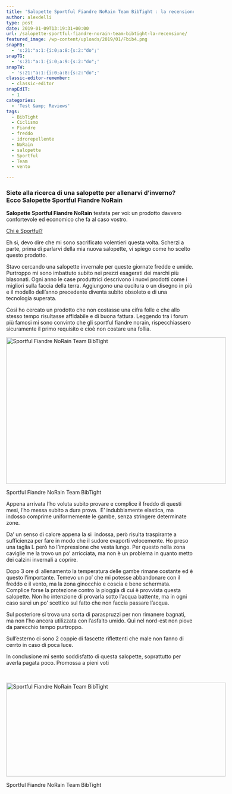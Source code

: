 ```yaml
---
title: 'Salopette Sportful Fiandre NoRain Team BibTight : la recensione'
author: alexdelli
type: post
date: 2019-01-09T13:19:31+00:00
url: /salopette-sportful-fiandre-norain-team-bibtight-la-recensione/
featured_image: /wp-content/uploads/2019/01/Fbib4.png
snapFB:
  - 's:21:"a:1:{i:0;a:8:{s:2:"do";'
snapTG:
  - 's:21:"a:1:{i:0;a:9:{s:2:"do";'
snapTW:
  - 's:21:"a:1:{i:0;a:8:{s:2:"do";'
classic-editor-remember:
  - classic-editor
snapEdIT:
  - 1
categories:
  - 'Test &amp; Reviews'
tags:
  - BibTight
  - Ciclismo
  - Fiandre
  - freddo
  - idrorepellente
  - NoRain
  - salopette
  - Sportful
  - Team
  - vento

---
```

<!--CusAdsVi1-->

### Siete alla ricerca di una salopette per allenarvi d&#8217;inverno? Ecco **Salopette Sportful Fiandre NoRain**

**Salopette Sportful Fiandre NoRain** testata per voi: un prodotto davvero confortevole ed economico che fa al caso vostro.

<a href="https://www.sportful.com/it/about-us/our-history" target="_blank" rel="noopener">Chi è Sportful?</a>

Eh si, devo dire che mi sono sacrificato volentieri questa volta. Scherzi a parte, prima di parlarvi della mia nuova salopette, vi spiego come ho scelto questo prodotto.

Stavo cercando una salopette invernale per queste giornate fredde e umide. Purtroppo mi sono imbattuto subito nei prezzi esagerati dei marchi più blasonati. Ogni anno le case produttrici descrivono i nuovi prodotti come i migliori sulla faccia della terra. Aggiungono una cucitura o un disegno in più e il modello dell&#8217;anno precedente diventa subito obsoleto e di una tecnologia superata.

Così ho cercato un prodotto che non costasse una cifra folle e che allo stesso tempo risultasse affidabile e di buona fattura. Leggendo tra i forum più famosi mi sono convinto che gli sportful fiandre norain, rispecchiassero sicuramente il primo requisito e cioè non costare una follia.

<div id="attachment_1288" style="width: 600px" class="wp-caption aligncenter">
  <a href="https://i2.wp.com/alexdelli.it/wp-content/uploads/2019/01/fbib3.png?ssl=1"><img aria-describedby="caption-attachment-1288" loading="lazy" class="size-medium wp-image-1288" src="https://i2.wp.com/alexdelli.it/wp-content/uploads/2019/01/fbib3.png?resize=590%2C394&#038;ssl=1" alt="Sportful Fiandre NoRain Team BibTight" width="590" height="394" srcset="https://i2.wp.com/alexdelli.it/wp-content/uploads/2019/01/fbib3.png?resize=590%2C394&ssl=1 590w, https://i2.wp.com/alexdelli.it/wp-content/uploads/2019/01/fbib3.png?resize=768%2C512&ssl=1 768w, https://i2.wp.com/alexdelli.it/wp-content/uploads/2019/01/fbib3.png?w=865&ssl=1 865w" sizes="(max-width: 590px) 100vw, 590px" data-recalc-dims="1" /></a>
  
  <p id="caption-attachment-1288" class="wp-caption-text">
    Sportful Fiandre NoRain Team BibTight
  </p>
</div>

Appena arrivata l&#8217;ho voluta subito provare e complice il freddo di questi mesi, l&#8217;ho messa subito a dura prova.  E&#8217; indubbiamente elastica, ma indosso comprime uniformemente le gambe, senza stringere determinate zone.

Da&#8217; un senso di calore appena la si  indossa, però risulta traspirante a sufficienza per fare in modo che il sudore evaporti velocemente. Ho preso una taglia L però ho l&#8217;impressione che vesta lungo. Per questo nella zona caviglie me la trovo un po&#8217; arricciata, ma non è un problema in quanto metto dei calzini invernali a coprire.

Dopo 3 ore di allenamento la temperatura delle gambe rimane costante ed è questo l&#8217;importante. Temevo un po&#8217; che mi potesse abbandonare con il freddo e il vento, ma la zona ginocchio e coscia e bene schermata. Complice forse la protezione contro la pioggia di cui è provvista questa salopette. Non ho intenzione di provarla sotto l&#8217;acqua battente, ma in ogni caso sarei un po&#8217; scettico sul fatto che non faccia passare l&#8217;acqua.

Sul posteriore si trova una sorta di paraspruzzi per non rimanere bagnati, ma non l&#8217;ho ancora utilizzata con l&#8217;asfalto umido. Qui nel nord-est non piove da parecchio tempo purtroppo.

Sull&#8217;esterno ci sono 2 coppie di fascette riflettenti che male non fanno di cerrto in caso di poca luce.

In conclusione mi sento soddisfatto di questa salopette, soprattutto per averla pagata poco. Promossa a pieni voti

&nbsp;

<div id="attachment_1294" style="width: 600px" class="wp-caption aligncenter">
  <a href="https://i1.wp.com/alexdelli.it/wp-content/uploads/2019/01/113272-5.jpg?ssl=1"><img aria-describedby="caption-attachment-1294" loading="lazy" class="wp-image-1294 size-medium" title="Sportful Fiandre NoRain Team BibTight" src="https://i1.wp.com/alexdelli.it/wp-content/uploads/2019/01/113272-5.jpg?resize=590%2C252&#038;ssl=1" alt="Sportful Fiandre NoRain Team BibTight" width="590" height="252" srcset="https://i1.wp.com/alexdelli.it/wp-content/uploads/2019/01/113272-5.jpg?resize=590%2C252&ssl=1 590w, https://i1.wp.com/alexdelli.it/wp-content/uploads/2019/01/113272-5.jpg?resize=768%2C328&ssl=1 768w, https://i1.wp.com/alexdelli.it/wp-content/uploads/2019/01/113272-5.jpg?resize=950%2C405&ssl=1 950w, https://i1.wp.com/alexdelli.it/wp-content/uploads/2019/01/113272-5.jpg?resize=1320%2C563&ssl=1 1320w, https://i1.wp.com/alexdelli.it/wp-content/uploads/2019/01/113272-5.jpg?w=1800&ssl=1 1800w" sizes="(max-width: 590px) 100vw, 590px" data-recalc-dims="1" /></a>
  
  <p id="caption-attachment-1294" class="wp-caption-text">
    Sportful Fiandre NoRain Team BibTight
  </p>
</div>

<div style="font-size: 0px; height: 0px; line-height: 0px; margin: 0; padding: 0; clear: both;">
</div>